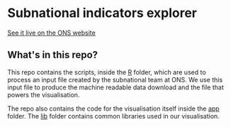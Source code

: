 # Subnational indicators explorer

[See it live on the ONS website](https://www.ons.gov.uk/peoplepopulationandcommunity/wellbeing/articles/subnationalindicatorsexplorer/2022-01-06)

## What's in this repo?

This repo contains the scripts, inside the [R](https://github.com/ONSvisual/subnational-indicators/tree/main/R) folder, which are used to process an input file created by the subnational team at ONS. We use this input file to produce the machine readable data download and the file that powers the visualisation. 

The repo also contains the code for the visualisation itself inside the [app](https://github.com/ONSvisual/subnational-indicators/tree/main/app) folder. The [lib](https://github.com/ONSvisual/subnational-indicators/tree/main/lib) folder contains common libraries used in our visualisation. 
